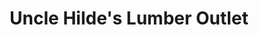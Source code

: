 ---
title: "Uncle Hilde's Lumber Outlet"
url: /merrimack/uncle-hildes-lumber-outlet/
shop: Eisenwaren
---
